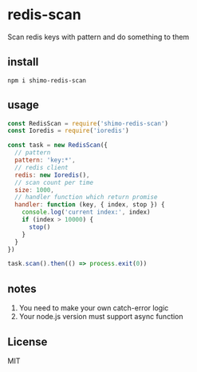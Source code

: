 # redis-scan
Scan redis keys with pattern and do something to them

## install
```
npm i shimo-redis-scan
```

## usage

```javascript
const RedisScan = require('shimo-redis-scan')
const Ioredis = require('ioredis')

const task = new RedisScan({
  // pattern
  pattern: 'key:*',
  // redis client
  redis: new Ioredis(),
  // scan count per time
  size: 1000,
  // handler function which return promise
  handler: function (key, { index, stop }) {
    console.log('current index:', index)
    if (index > 10000) {
      stop()
    }
  }
})

task.scan().then(() => process.exit(0))
```

## notes

1. You need to make your own catch-error logic
2. Your node.js version must support async function

## License
MIT
